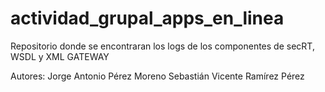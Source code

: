 # actividad_grupal_apps_en_linea
Repositorio donde se encontraran los logs de los componentes de secRT, WSDL y XML GATEWAY

Autores:
Jorge Antonio Pérez Moreno
Sebastián Vicente Ramírez Pérez
